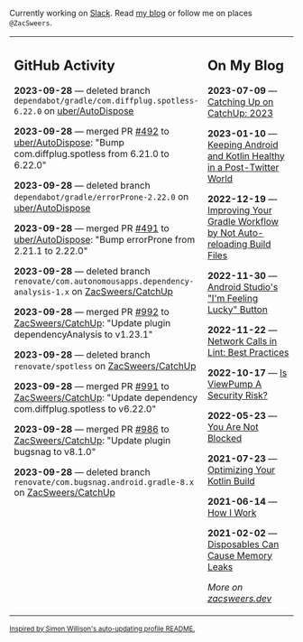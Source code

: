 Currently working on [Slack](https://slack.com/). Read [my blog](https://zacsweers.dev/) or follow me on places `@ZacSweers`.

<table><tr><td valign="top" width="60%">

## GitHub Activity
<!-- githubActivity starts -->
**2023-09-28** — deleted branch `dependabot/gradle/com.diffplug.spotless-6.22.0` on [uber/AutoDispose](https://github.com/uber/AutoDispose)

**2023-09-28** — merged PR [#492](https://github.com/uber/AutoDispose/pull/492) to [uber/AutoDispose](https://github.com/uber/AutoDispose): "Bump com.diffplug.spotless from 6.21.0 to 6.22.0"

**2023-09-28** — deleted branch `dependabot/gradle/errorProne-2.22.0` on [uber/AutoDispose](https://github.com/uber/AutoDispose)

**2023-09-28** — merged PR [#491](https://github.com/uber/AutoDispose/pull/491) to [uber/AutoDispose](https://github.com/uber/AutoDispose): "Bump errorProne from 2.21.1 to 2.22.0"

**2023-09-28** — deleted branch `renovate/com.autonomousapps.dependency-analysis-1.x` on [ZacSweers/CatchUp](https://github.com/ZacSweers/CatchUp)

**2023-09-28** — merged PR [#992](https://github.com/ZacSweers/CatchUp/pull/992) to [ZacSweers/CatchUp](https://github.com/ZacSweers/CatchUp): "Update plugin dependencyAnalysis to v1.23.1"

**2023-09-28** — deleted branch `renovate/spotless` on [ZacSweers/CatchUp](https://github.com/ZacSweers/CatchUp)

**2023-09-28** — merged PR [#991](https://github.com/ZacSweers/CatchUp/pull/991) to [ZacSweers/CatchUp](https://github.com/ZacSweers/CatchUp): "Update dependency com.diffplug.spotless to v6.22.0"

**2023-09-28** — merged PR [#986](https://github.com/ZacSweers/CatchUp/pull/986) to [ZacSweers/CatchUp](https://github.com/ZacSweers/CatchUp): "Update plugin bugsnag to v8.1.0"

**2023-09-28** — deleted branch `renovate/com.bugsnag.android.gradle-8.x` on [ZacSweers/CatchUp](https://github.com/ZacSweers/CatchUp)
<!-- githubActivity ends -->
</td><td valign="top" width="40%">

## On My Blog
<!-- blog starts -->
**2023-07-09** — [Catching Up on CatchUp: 2023](https://www.zacsweers.dev/catching-up-on-catchup-2023/)

**2023-01-10** — [Keeping Android and Kotlin Healthy in a Post-Twitter World](https://www.zacsweers.dev/keeping-android-healthy/)

**2022-12-19** — [Improving Your Gradle Workflow by Not Auto-reloading Build Files](https://www.zacsweers.dev/improving-your-workflow-by-not-auto-reloading-build-files/)

**2022-11-30** — [Android Studio's "I'm Feeling Lucky" Button](https://www.zacsweers.dev/android-studios-im-feeling-lucky-button/)

**2022-11-22** — [Network Calls in Lint: Best Practices](https://www.zacsweers.dev/network-calls-in-lint-best-practices/)

**2022-10-17** — [Is ViewPump A Security Risk?](https://www.zacsweers.dev/is-viewpump-a-security-risk/)

**2022-05-23** — [You Are Not Blocked](https://www.zacsweers.dev/you-are-not-blocked/)

**2021-07-23** — [Optimizing Your Kotlin Build](https://www.zacsweers.dev/optimizing-your-kotlin-build/)

**2021-06-14** — [How I Work](https://www.zacsweers.dev/how-i-work/)

**2021-02-02** — [Disposables Can Cause Memory Leaks](https://www.zacsweers.dev/disposables-can-cause-memory-leaks/)
<!-- blog ends -->
_More on [zacsweers.dev](https://zacsweers.dev/)_
</td></tr></table>

<sub><a href="https://simonwillison.net/2020/Jul/10/self-updating-profile-readme/">Inspired by Simon Willison's auto-updating profile README.</a></sub>
